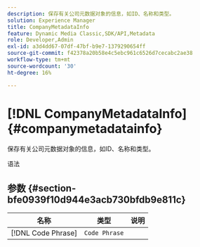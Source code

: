 ```yaml
---
description: 保存有关公司元数据对象的信息，如ID、名称和类型。
solution: Experience Manager
title: CompanyMetadataInfo
feature: Dynamic Media Classic,SDK/API,Metadata
role: Developer,Admin
exl-id: a3d4dd67-07df-47bf-b9e7-1379290654ff
source-git-commit: f42378a20b58e4c5ebc961c6526d7cecabc2ae38
workflow-type: tm+mt
source-wordcount: '30'
ht-degree: 16%

---
```


# [!DNL CompanyMetadataInfo]{#companymetadatainfo}

保存有关公司元数据对象的信息，如ID、名称和类型。

语法

## 参数 {#section-bfe0939f10d944e3acb730bfdb9e811c}

| 名称 | 类型 | 说明 |
|---|---|---|
| [!DNL Code Phrase] | `Code Phrase` |  |

